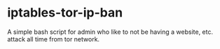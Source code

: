# iptables-tor-ip-ban
A simple bash script for admin who like to not be having a website, etc. attack all time from tor network.
